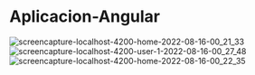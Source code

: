 # Aplicacion-Angular
![screencapture-localhost-4200-home-2022-08-16-00_21_33](https://user-images.githubusercontent.com/43243069/184729084-3fadfaaa-e27f-4dca-84c6-60b819b3db42.png)
![screencapture-localhost-4200-user-1-2022-08-16-00_27_48](https://user-images.githubusercontent.com/43243069/184731020-0dc0f957-d027-4bbf-aab8-50bbda422992.png)
![screencapture-localhost-4200-home-2022-08-16-00_22_35](https://user-images.githubusercontent.com/43243069/184729453-18288b1e-7ef0-4d4f-b8ee-59ae9c745ecf.png)

